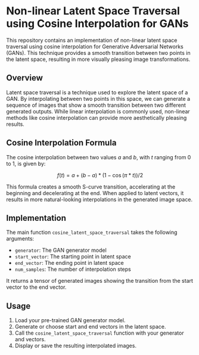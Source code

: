 # Non-linear Latent Space Traversal using Cosine Interpolation for GANs

This repository contains an implementation of non-linear latent space traversal using cosine interpolation for Generative Adversarial Networks (GANs). This technique provides a smooth transition between two points in the latent space, resulting in more visually pleasing image transformations.

## Overview

Latent space traversal is a technique used to explore the latent space of a GAN. By interpolating between two points in this space, we can generate a sequence of images that show a smooth transition between two different generated outputs. While linear interpolation is commonly used, non-linear methods like cosine interpolation can provide more aesthetically pleasing results.

## Cosine Interpolation Formula

The cosine interpolation between two values $a$ and $b$, with $t$ ranging from 0 to 1, is given by:

$$f(t) = a + (b - a) * (1 - \cos(\pi * t)) / 2$$

This formula creates a smooth S-curve transition, accelerating at the beginning and decelerating at the end. When applied to latent vectors, it results in more natural-looking interpolations in the generated image space.

## Implementation

The main function `cosine_latent_space_traversal` takes the following arguments:
- `generator`: The GAN generator model
- `start_vector`: The starting point in latent space
- `end_vector`: The ending point in latent space
- `num_samples`: The number of interpolation steps

It returns a tensor of generated images showing the transition from the start vector to the end vector.

## Usage

1. Load your pre-trained GAN generator model.
2. Generate or choose start and end vectors in the latent space.
3. Call the `cosine_latent_space_traversal` function with your generator and vectors.
4. Display or save the resulting interpolated images.
